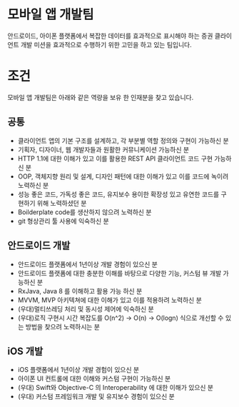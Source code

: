 # 모바일 앱 개발팀
안드로이드, 아이폰 플랫폼에서 복잡한 데이터를 효과적으로 표시해야 하는 증권 클라이언트 개발 미션을 효과적으로 수행하기 위한 고민을 하고 있는 팀입니다.  
    
# 조건
모바일 앱 개발팀은 아래와 같은 역량을 보유 한 인재분을 찾고 있습니다.  
    
## 공통
- 클라이언트 앱의 기본 구조를 설계하고, 각 부분별 역할 정의와 구현이 가능하신 분
- 기획자, 디자이너, 웹 개발자들과 원활한 커뮤니케이션 가능하신 분
- HTTP 1.1에 대한 이해가 있고 이를 활용한 REST API 클라이언트 코드 구현 가능하신 분
- OOP, 객체지향 원리 및 설계, 디자인 패턴에 대한 이해가 있고 이를 코드에 녹이려 노력하신 분
- 성능 좋은 코드, 가독성 좋은 코드, 유지보수 용이한 확장성 있고 유연한 코드를 구현하기 위해 노력하셨던 분
- Boilderplate code를 생산하지 않으려 노력하신 분
- git 형상관리 툴 사용에 익숙하신 분

## 안드로이드 개발
- 안드로이드 플랫폼에서 1년이상 개발 경험이 있으신 분
- 안드로이드 플랫폼에 대한 충분한 이해를 바탕으로 다양한 기능, 커스텀 뷰 개발 가능하신 분
- RxJava, Java 8 를 이해하고 활용 가능 하신 분
- MVVM, MVP 아키텍쳐에 대한 이해가 있고 이를 적용하려 노력하신 분
- (우대)멀티쓰레딩 처리 및 동시성 제어에 익숙하신 분
- (우대)로직 구현시 시간 복잡도를 O(n^2) -> O(n) -> O(logn) 식으로 개선할 수 있는 방법을 찾으려 노력하시는 분
    
## iOS 개발
- iOS 플랫폼에서 1년이상 개발 경험이 있으신 분
- 아이폰 UI 컨트롤에 대한 이해와 커스텀 구현이 가능하신 분
- (우대) Swift와 Objective-C 의 Interoperability 에 대한 이해가 있으신 분
- (우대) 커스텀 프레임워크 개발 및 유지보수 경험이 있으신 분

